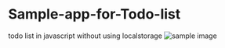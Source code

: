 # Sample-app-for-Todo-list
todo list in javascript without using localstorage
![sample image ](https://user-images.githubusercontent.com/24952359/143596730-a10fc11e-e006-4532-8e1e-cf726307b1b6.png)

